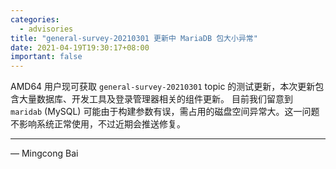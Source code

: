 ```yaml
---
categories:
  - advisories
title: "general-survey-20210301 更新中 MariaDB 包大小异常"
date: 2021-04-19T19:30:17+08:00
important: false
---
```


AMD64 用户现可获取 `general-survey-20210301` topic 的测试更新，本次更新包含大量数据库、开发工具及登录管理器相关的组件更新。
目前我们留意到 `maridab` (MySQL) 可能由于构建参数有误，需占用的磁盘空间异常大。这一问题不影响系统正常使用，不过近期会推送修复。

----

— Mingcong Bai
